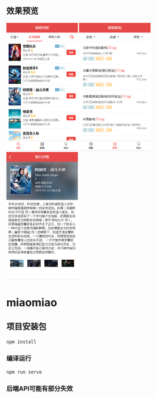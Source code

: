 ## 效果预览

<img src="https://github.com/williamszwk/miaomiao/raw/master/src/assets/1.png" alt="1" style="zoom:50%;" />

<img src="https://github.com/williamszwk/miaomiao/raw/master/src/assets/2.png" alt="1" style="zoom:50%;" />

<img src="https://github.com/williamszwk/miaomiao/raw/master/src/assets/3.png" alt="1" style="zoom:50%;" />

# miaomiao



## 项目安装包
```
npm install
```

### 编译运行
```
npm run serve
```
### 后端API可能有部分失效


